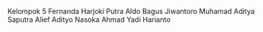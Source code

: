 Kelompok 5
Fernanda Harjoki Putra
Aldo Bagus Jiwantoro
Muhamad Aditya Saputra
Alief Adityo Nasoka
Ahmad Yadi Harianto
